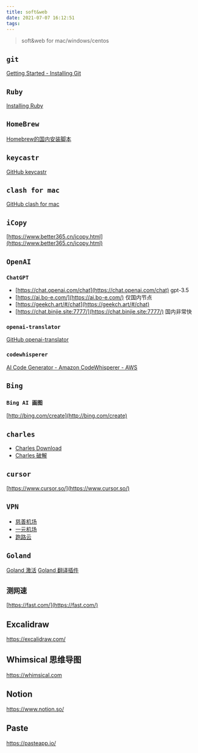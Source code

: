 ```yaml
---
title: soft&web
date: 2021-07-07 16:12:51
tags:
---
```


> soft&web for mac/windows/centos

<!--more-->

## `git`

[Getting Started - Installing Git](https://git-scm.com/book/en/v2/Getting-Started-Installing-Git)

## `Ruby`

[Installing Ruby](https://www.ruby-lang.org/en/documentation/installation/)

## `HomeBrew`

[Homebrew的国内安装脚本](https://baijiahao.baidu.com/s?id=1668544039877443967&wfr=spider&for=pc)

## `keycastr`

[GitHub keycastr](https://github.com/keycastr/keycastr)

## `clash for mac`

[GitHub clash for mac](https://github.com/yichengchen/clashX/releases)

## `iCopy`

[https://www.better365.cn/icopy.html](https://www.better365.cn/icopy.html)

## `OpenAI`

### `ChatGPT`

- [https://chat.openai.com/chat](https://chat.openai.com/chat) gpt-3.5
- [https://ai.bo-e.com/](https://ai.bo-e.com/) 仅国内节点
- [https://geekch.art/#/chat](https://geekch.art/#/chat)
- [https://chat.binjie.site:7777/](https://chat.binjie.site:7777/) 国内非常快

### `openai-translator`

[GitHub openai-translator](https://github.com/yetone/openai-translator/releases)

### `codewhisperer`

[AI Code Generator - Amazon CodeWhisperer - AWS](https://www.google.com/aclk?sa=l&ai=DChcSEwiB0Ivqt7b-AhU6Fa0GHcCpCKQYABAAGgJwdg&sig=AOD64_0ru2tVCLoPSorENk8xs0OodzB_tg&q&adurl&ved=2ahUKEwiYy4Xqt7b-AhVBJUQIHX7HDc8Q0Qx6BAgHEAE)

## `Bing`

### `Bing AI 画图`

[http://bing.com/create](http://bing.com/create)

## `charles`

- [Charles Download](https://www.charlesproxy.com/download/)
- [Charles 破解](https://www.zzzmode.com/mytools/charles/)

## `cursor`

[https://www.cursor.so/](https://www.cursor.so/)

## `VPN`

- [慈善机场](https://xn--30rs3bu7r87f.com/#/register?code=C4LrXXTf)
- [一元机场](https://xn--4gq62f52gdss.com/#/register?code=28YZMFza)
- [跑路云](https://paoluz.link/)

## `Goland`

[Goland 激活](https://www.ahhhhfs.com/30219)
[Goland 翻译插件](https://github.com/YiiGuxing/TranslationPlugin)

## `测网速`

[https://fast.com/](https://fast.com/)

## Excalidraw

https://excalidraw.com/

## Whimsical 思维导图

https://whimsical.com

## Notion

https://www.notion.so/

## Paste

https://pasteapp.io/
